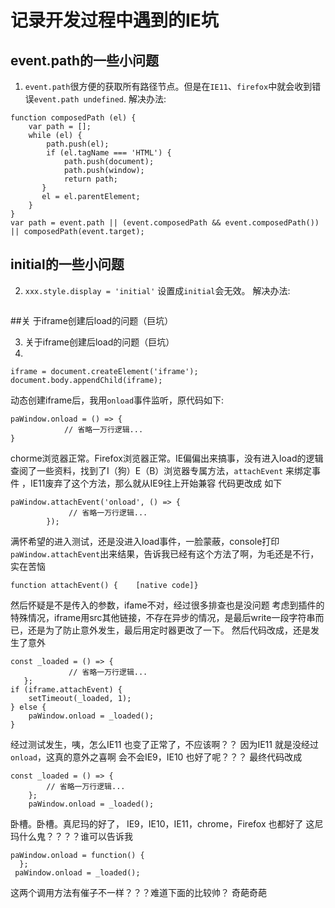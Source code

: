 # 记录开发过程中遇到的IE坑

## event.path的一些小问题
1. `event.path`很方便的获取所有路径节点。但是在`IE11`、`firefox`中就会收到错误`event.path undefined`.
解决办法:
```
function composedPath (el) {
    var path = [];
    while (el) {
        path.push(el);
        if (el.tagName === 'HTML') {
            path.push(document);
            path.push(window);
            return path;
       }
       el = el.parentElement;
    }
}
var path = event.path || (event.composedPath && event.composedPath()) || composedPath(event.target);
```
## initial的一些小问题
2. `xxx.style.display = 'initial'` 设置成`initial`会无效。 
解决办法: 
```xxx.style.display = ''
```
##关 于iframe创建后load的问题（巨坑）

3. 关于iframe创建后load的问题（巨坑）
4. 
```
iframe = document.createElement('iframe');
document.body.appendChild(iframe);
```

动态创建iframe后，我用`onload`事件监听，原代码如下:

```
paWindow.onload = () => {
            // 省略一万行逻辑...
}
```

chorme浏览器正常。Firefox浏览器正常。IE偏偏出来搞事，没有进入load的逻辑
查阅了一些资料，找到了I（狗）E（B）浏览器专属方法，`attachEvent` 来绑定事件 ，IE11废弃了这个方法，那么就从IE9往上开始兼容
代码更改成 如下

```
paWindow.attachEvent('onload', () => {
             // 省略一万行逻辑...
        });

```
满怀希望的进入测试，还是没进入load事件，一脸蒙蔽，console打印 `paWindow.attachEvent`出来结果，告诉我已经有这个方法了啊，为毛还是不行，实在苦恼

```
function attachEvent() {    [native code]}
```

然后怀疑是不是传入的参数，ifame不对，经过很多排查也是没问题
考虑到插件的特殊情况，iframe用src其他链接，不存在异步的情况，是最后write一段字符串而已，还是为了防止意外发生，最后用定时器更改了一下。
然后代码改成，还是发生了意外

```
const _loaded = () => {
             // 省略一万行逻辑...
   };
if (iframe.attachEvent) {
    setTimeout(_loaded, 1);
} else {
    paWindow.onload = _loaded();
}
```

经过测试发生，咦，怎么IE11 也变了正常了，不应该啊？？ 因为IE11 就是没经过`onload`，这真的意外之喜啊
会不会IE9，IE10 也好了呢？？？
最终代码改成

```
const _loaded = () => {
        // 省略一万行逻辑...
    };
    paWindow.onload = _loaded();
```
卧槽。卧槽。真尼玛的好了， IE9，IE10，IE11，chrome，Firefox 也都好了
这尼玛什么鬼？？？？谁可以告诉我
```
paWindow.onload = function() {
  };
 paWindow.onload = _loaded();
```
这两个调用方法有催子不一样？？？难道下面的比较帅？ 奇葩奇葩
